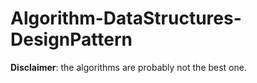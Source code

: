 # Algorithm-DataStructures-DesignPattern

**Disclaimer**: the algorithms are probably not the best one.
